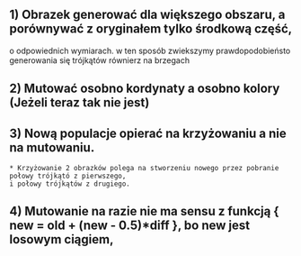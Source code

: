 ## 1) Obrazek generować dla większego obszaru, a porównywać z oryginałem tylko środkową część,
o odpowiednich wymiarach. w ten sposób zwiekszymy prawdopodobieństo generowania się trójkątów równierz na brzegach

## 2) Mutować osobno kordynaty a osobno kolory (Jeżeli teraz tak nie jest)

## 3) Nową populacje opierać na krzyżowaniu a nie na mutowaniu.
    * Krzyżowanie 2 obrazków polega na stworzeniu nowego przez pobranie połowy trójkątó z pierwszego,
    i połowy trójkątów z drugiego.

## 4) Mutowanie na razie nie ma sensu z funkcją { new = old + (new - 0.5)*diff }, bo new jest losowym ciągiem,
